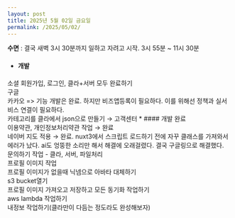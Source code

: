 ```yaml
---
layout: post
title: 2025년 5월 02일 금요일
permalink: /2025/05/02/
---
```

**수면** : 결국 새벽 3시 30분까지 일하고 자려고 시작. 3시 55분 ~ 11시 30분<br/>
* #### 개발<br/>
소셜 회원가입, 로그인, 클라+서버 모두 완료하기<br/>
구글<br/>
카카오 => 기능 개발은 완료. 하지만 비즈앱등록이 필요하다. 이를 위해선 정책과 실서비스 연결이 필요하다.<br/>
카테고리를 클라에서 json으로 만들기 → 고객센터 * #### 개발 완료<br/>
이용약관, 개인정보처리약관 작업 → 완료<br/>
네이버 지도 적용 → 완료.  nuxt3에서 스크립트 로드하기 전에 자꾸 클래스를 가져와서 에러가 났다. ai도 엉뚱한 소리만 해서 해결에 오래걸렸다. 결국 구글링으로 해결했다.<br/>
문의하기 작업 - 클라, 서버, 파일처리<br/>
프로필 이미지 작업<br/>
프로필 이미지가 없을때 닉넴으로 아바타 대체하기<br/>
s3 bucket열기<br/>
프로필 이미지 가져오고 저장하고 모든 동기화 작업하기<br/>
aws lambda 작업하기<br/>
내정보 작업하기(클라만이 다듬는 정도라도 완성해보자)